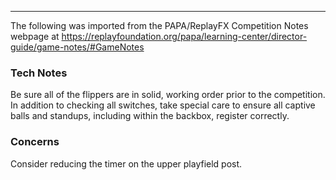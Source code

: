 ***
The following was imported from the PAPA/ReplayFX Competition Notes webpage at https://replayfoundation.org/papa/learning-center/director-guide/game-notes/#GameNotes

### Tech Notes
            
Be sure all of the flippers are in solid, working order prior to the competition. In addition to checking all switches, take special care to ensure all captive balls and standups, including within the backbox, register correctly.

### Concerns
            
Consider reducing the timer on the upper playfield post.